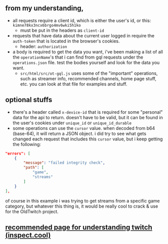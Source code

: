 ## from my understanding,

* all requests require a client id, which is either the user's id, or this: `kimne78kx3ncx6brgo4mv6wki5h1ko`
    * must be put in the headers as `client-id`
* requests that have data about the current user logged in require the `auth-token` that is located in the browser's cookies.
    * header: `authorization`
* a body is required to get the data you want, i've been making a list of all the `operationName`'s that i can find from gql requests under the `operations.json` file. test the bodies yourself and look for the data you want.
    * `src/html/src/ot-gql.js` uses some of the "important" operations, such as streamer info, recommended channels, home page stuff, etc. you can look at that file for examples and stuff.

## optional stuffs
* there's a header called `x-device-id` that is required for some "personal" data for the api to return. doesn't have to be valid, but it can be found in the user's cookies under `unique_id` or `unique_id_durable`
* some operations can use the `cursor` value. when decoded from b64 (base-64), it will return a JSON object. i did try to see what gets changed each request that includes this `cursor` value, but i keep getting the following:
```json
"errors": [
    {
        "message": "failed integrity check",
        "path": [
            "game",
            "streams"
        ]
    }
],
```
of course in this example i was trying to get streams from a specific game category, but whatever this thing is, it would be really cool to crack & use for the OldTwitch project.

## [recommended page for understanding twitch (inspect.cool)](https://inspect.cool/2018/08/31/twitch/)